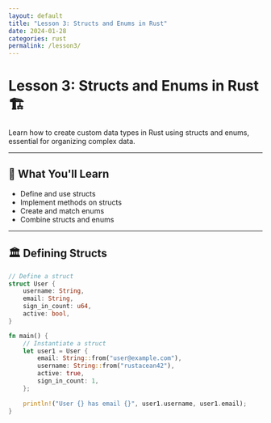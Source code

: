 ```yaml
---
layout: default
title: "Lesson 3: Structs and Enums in Rust"
date: 2024-01-28
categories: rust
permalink: /lesson3/
---
```


# Lesson 3: Structs and Enums in Rust 🏗️

Learn how to create custom data types in Rust using structs and enums, essential for organizing complex data.

---

## 📝 What You'll Learn
- Define and use structs
- Implement methods on structs
- Create and match enums
- Combine structs and enums

---

## 🏛️ Defining Structs

```rust
// Define a struct
struct User {
    username: String,
    email: String,
    sign_in_count: u64,
    active: bool,
}

fn main() {
    // Instantiate a struct
    let user1 = User {
        email: String::from("user@example.com"),
        username: String::from("rustacean42"),
        active: true,
        sign_in_count: 1,
    };
    
    println!("User {} has email {}", user1.username, user1.email);
}